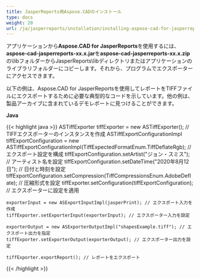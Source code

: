 ```yaml
---
title: JasperReports用Aspose.CADのインストール
type: docs
weight: 20
url: /ja/jasperreports/installation/installing-aspose-cad-for-jasperreports/
---
```


アプリケーションから**Aspose.CAD for JasperReports**を使用するには、**aspose-cad-jasperreports-xx.x.jar**を**aspose-cad-jasperreports-xx.x.zip**の\libフォルダーからJasperReports\libディレクトリまたはアプリケーションのライブラリフォルダーにコピーします。それから、プログラムでエクスポーターにアクセスできます。

以下の例は、Aspose.CAD for JasperReportsを使用してレポートをTIFFファイルにエクスポートするために必要な典型的なコードを示しています。他の例は、製品アーカイブに含まれているデモレポートに見つけることができます。

**Java**

{{< highlight java >}}
    ASTiffExporter tiffExporter = new ASTiffExporter(); // TIFFエクスポーターのインスタンスを作成
    ASTiffExportConfigurationImpl tiffExportConfiguration = new ASTiffExportConfigurationImpl(TiffExpectedFormatEnum.TiffDeflateRgb); // エクスポート設定を構成
    tiffExportConfiguration.setArtist("ジョン・スミス"); // アーティスト名を設定
    tiffExportConfiguration.setDateTime("2020年8月12日"); // 日付と時刻を設定
    tiffExportConfiguration.setCompression(TiffCompressionsEnum.AdobeDeflate); // 圧縮形式を設定
    tiffExporter.setConfiguration(tiffExportConfiguration); // エクスポーターに設定を適用

    exporterInput = new ASExportInputImpl(jasperPrint); // エクスポート入力を作成
    tiffExporter.setExporterInput(exporterInput); // エクスポーター入力を設定

    exporterOutput = new ASExporterOutputImpl("shapesExample.tiff"); // エクスポート出力を指定
    tiffExporter.setExporterOutput(exporterOutput); // エクスポーター出力を設定

    tiffExporter.exportReport(); // レポートをエクスポート
{{< /highlight >}}
